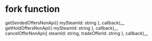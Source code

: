 # fork function

getSendedOffersNonApi({ mySteamId: string }, callback)__
getHoldOffersNonApi({ mySteamId: string }, callback)__
cancelOfferNonApi({ steamId: string, tradeOfferId: string }, callback)__